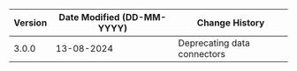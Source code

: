 | **Version** | **Date Modified (DD-MM-YYYY)** | **Change History**                                                 |
|-------------|--------------------------------|--------------------------------------------------------------------|
| 3.0.0       | 13-08-2024                     | Deprecating data connectors |